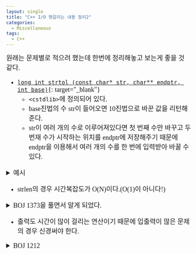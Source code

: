 ```yaml
---
layout: single
title: "C++ I/O 헷갈리는 내용 정리2"
categories:
  - Miscellaneous
tags:
  - C++
---
```

<div markdown="1" style="font-size:18px;font-family:'Consolas', 맑은 고딕;">
원래는 문제별로 적으려 했는데 한번에 정리해놓고 보는게 좋을 것 같다.

- [`long int strtol (const char* str, char** endptr, int base)`](http://www.cplusplus.com/reference/cstdlib/strtol/){: target="_blank"}
	* `<cstdlib>`에 정의되어 있다.
	* base진법의 수 str이 들어오면 10진법으로 바꾼 값을 리턴해준다.
	* str이 여러 개의 수로 이루어져있다면 첫 번째 수만 바꾸고 두 번재 수가 시작하는 위치를 endptr에 저장해주기 때문에 endptr을 이용해서 여러 개의 수를 한 번에 입력받아 바꿀 수 있다.

<details>
<summary>예시</summary>
<div markdown="1" style="font-size:20px;font-family:'Consolas', 맑은 고딕;">
**[BOJ 2745](https://www.acmicpc.net/problem/2745){: target="_blank"}**  
	* B(B<=36)진법 수 N이 들어오면 10진수로 바꿔 출력하는 문제이다.

```cpp
#include<cstdio>
#include<cstdlib>
int main()
{
	int b;
	char s[100];
	scanf("%s %d", s, &b);
	printf("%d", strtol(s, NULL, b));
}

// #include<iostream>
// #include<cstdio>
// #include<string>
// using namespace std;

// int t(char c){
// 	if(c-'0'<10) return c-'0';
// 	return c-'A'+10;
// }

// int main()
// {
// 	int b, n=0;
// 	string s;
// 	cin>>s;
// 	scanf("%d", &b);
// 	for(int i=1;!s.empty();i*=b){
// 		n+=i*t(s.back());
// 		if(s.empty()) break;
// 		s.pop_back();
// 	}
// 	printf("%d", n);
// }
```
	* `string`은 pop_back()으로 마지막 문자를 지우는게 편하다.

</div>
</details>

- strlen의 경우 시간복잡도가 O(N)이다.(O(1)이 아니다!)

<details>
<summary>BOJ 1373을 풀면서 알게 되었다.</summary>
<div markdown="1" style="font-size:20px;font-family:'Consolas', 맑은 고딕;">
**[BOJ 1373](https://www.acmicpc.net/problem/1373){: target="_blank"}**  
	* 2진수 N이 들어오면 8진수로 바꿔 출력하는 문제이다.

```cpp
#include<cstdio>
#include<cstdlib>
#include<cstring>
int main()
{
	char s[1000001];
	scanf("%s", s);
	int p=strlen(s)%3;
	if(p==1) printf("%d", s[0]-'0');
	if(p==2) printf("%d", (s[0]-'0')*2+s[1]-'0');
	int l=strlen(s);
	for(int i=p+2;i<l;i+=3)//i<strlen(s)로 했을 때 TLE
		printf("%d", (s[i-2]-'0')*4+(s[i-1]-'0')*2+(s[i]-'0'));
}
```

	* 처음에 시간초과가 뜨길래 내 눈을 의심했다. 문자열도 10^6이고 시간초과가 뜰 구석이 없었기 때문이다. 계속 `vector`에서 v.size()를 쓰다가 생각없이 strlen도 동일하게 사용하고있었다. `vector`의 경우 v.end()-v.begin()을 하면 바로 크기가 나오기 때문에 size()가 O(1)이지만 strlen은 고정된 크기의 배열에서 안에 값이 들어있는 칸의 개수를 구하는 것이기 때문에 O(n)인 것 같다.(cplusplus에도 time complexity가 나오지 않아서 확실하지는 않다.)
	* `s[i]-'0'`으로 계산하지 않고 ternary operator을 이용해서 계산하는 코드도 있었다.(`(s[i]==0)?0:4`와 같은 식으로) 이거도 제출해서 비교해보니 내 코드보다 10%정도 더 빨랐다. 그리고 ternary operator가 +보다 우선순위가 낮다는 것도 알게 되었다.

</div>
</details>

- 출력도 시간이 많이 걸리는 연산이기 때문에 입출력이 많은 문제의 경우 신경써야 한다.

<details>
<summary>BOJ 1212</summary>
<div markdown="1" style="font-size:20px;font-family:'Consolas', 맑은 고딕;">
**[BOJ 1212](https://www.acmicpc.net/problem/1212){: target="_blank"}**  
	* 8진수를 2진수로 변환하는 문제이다.

```cpp
//24ms짜리 코드
#include<cstdio>
#include<cstring>
void pprint(char c){
	if(c=='0') ;
	else if(c=='1') printf("1");
	else if(c=='2') printf("10");
	else if(c=='3') printf("11");
	else if(c=='4') printf("100");
	else if(c=='5') printf("101");
	else if(c=='6') printf("110");
	else if(c=='7') printf("111");
}
void print(char c){
	if(c=='0') printf("000");
	else if(c=='1') printf("001");
	else if(c=='2') printf("010");
	else if(c=='3') printf("011");
	else if(c=='4') printf("100");
	else if(c=='5') printf("101");
	else if(c=='6') printf("110");
	else if(c=='7') printf("111");
}
int main()
{
	char s[1000001];
	scanf("%s", s);
	int l=strlen(s);
	if(s[0]=='0'){
		printf("0");
		return 0;
	}
	pprint(s[0]);
	for(int i=1;i<l;i++)
		print(s[i]);
}
```

	* 출력 횟수를 조절해서 시간을 더 줄일 수 있다. `printf`로 바로 출력하지 않고 string을 이용해서 저장한 다음 한 번에 출력하면 12ms로 줄일 수 있다.
	* 함수 호출때문에 시간이 더 걸리나 싶어서 전부 main으로 옮겨봤는데 걸리는 시간이 같았다. 재귀함수와 같이 함수 호출이 지수함수 형태로 증가하지 않는 이상 그건 별 상관이 없는 것 같다.
	* 4ms짜리 코드도 있었는데 출력하는 수도 char배열에 저장해놓고 하나하나씩 계산하는 형태였다. 계산도 미리 2진수로 바꿔놓고 shift연산을 이용해 자릿수를 맞추는 방식이었고 edge case 처리도 그냥 출력하는 배열의 포인터를 조절해서 맞춰줬다. 저런게 커팅 장인인가 싶었다.

</div>
</details>
</div>